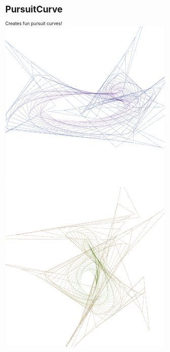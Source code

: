 PursuitCurve
============

Creates fun pursuit curves!
![pursuit curve](https://raw.githubusercontent.com/samm81/PursuitCurve/master/curve4.png)
![pursuit curve](https://raw.githubusercontent.com/samm81/PursuitCurve/master/curve3.png)
